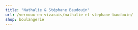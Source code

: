 ```yaml
---
title: "Nathalie & Stéphane Baudouin"
url: /vernoux-en-vivarais/nathalie-et-stephane-baudouin/
shop: boulangerie
---
```

